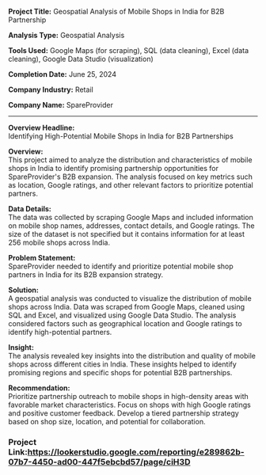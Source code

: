 **Project Title:** Geospatial Analysis of Mobile Shops in India for B2B Partnership  

**Analysis Type:** Geospatial Analysis  

**Tools Used:** Google Maps (for scraping), SQL (data cleaning), Excel (data cleaning), Google Data Studio (visualization)  

**Completion Date:** June 25, 2024  

**Company Industry:** Retail  

**Company Name:** SpareProvider  

---

**Overview Headline:**  
Identifying High-Potential Mobile Shops in India for B2B Partnerships  

**Overview:**  
This project aimed to analyze the distribution and characteristics of mobile shops in India to identify promising partnership opportunities for SpareProvider's B2B expansion. The analysis focused on key metrics such as location, Google ratings, and other relevant factors to prioritize potential partners.  

**Data Details:**  
The data was collected by scraping Google Maps and included information on mobile shop names, addresses, contact details, and Google ratings. The size of the dataset is not specified but it contains information for at least 256 mobile shops across India.  

**Problem Statement:**  
SpareProvider needed to identify and prioritize potential mobile shop partners in India for its B2B expansion strategy.  

**Solution:**  
A geospatial analysis was conducted to visualize the distribution of mobile shops across India. Data was scraped from Google Maps, cleaned using SQL and Excel, and visualized using Google Data Studio. The analysis considered factors such as geographical location and Google ratings to identify high-potential partners.  

**Insight:**  
The analysis revealed key insights into the distribution and quality of mobile shops across different cities in India. These insights helped to identify promising regions and specific shops for potential B2B partnerships.  

**Recommendation:**  
Prioritize partnership outreach to mobile shops in high-density areas with favorable market characteristics. Focus on shops with high Google ratings and positive customer feedback. Develop a tiered partnership strategy based on shop size, location, and potential for collaboration.  

### Project Link:https://lookerstudio.google.com/reporting/e289862b-07b7-4450-ad00-447f5ebcbd57/page/ciH3D
